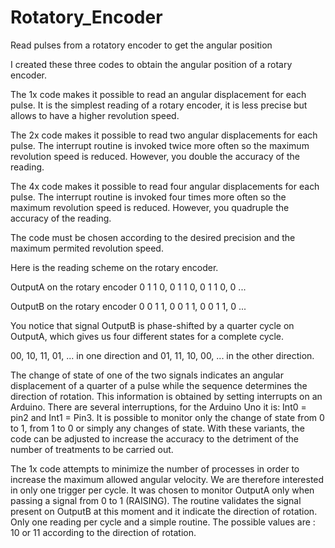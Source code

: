 # Rotatory_Encoder
Read pulses from a rotatory encoder to get the angular position

I created these three codes to obtain the angular position of a rotary encoder.

The 1x code makes it possible to read an angular displacement for each pulse. It is the simplest reading of a rotary encoder, it is less precise but allows to have a higher revolution speed.

The 2x code makes it possible to read two angular displacements for each pulse. The interrupt routine is invoked twice more often so the maximum revolution speed is reduced. However, you double the accuracy of the reading.

The 4x code makes it possible to read four angular displacements for each pulse. The interrupt routine is invoked four times more often so the maximum revolution speed is reduced. However, you quadruple the accuracy of the reading.

The code must be chosen according to the desired precision and the maximum permited revolution speed.

Here is the reading scheme on the rotary encoder.

OutputA on the rotary encoder 0 1 1 0, 0 1 1 0, 0 1 1 0, 0 ...

OutputB on the rotary encoder 0 0 1 1, 0 0 1 1, 0 0 1 1, 0 ...

You notice that signal OutputB is phase-shifted by a quarter cycle on OutputA, which gives us four different states for a complete cycle.

00, 10, 11, 01, ... in one direction and 01, 11, 10, 00, ... in the other direction.

The change of state of one of the two signals indicates an angular displacement of a quarter of a pulse while the sequence determines the direction of rotation. This information is obtained by setting interrupts on an Arduino. There are several interruptions, for the Arduino Uno it is: Int0 = pin2 and Int1 = Pin3. It is possible to monitor only the change of state from 0 to 1, from 1 to 0 or simply any changes of state. With these variants, the code can be adjusted to increase the accuracy to the detriment of the number of treatments to be carried out.

The 1x code attempts to minimize the number of processes in order to increase the maximum allowed angular velocity. We are therefore interested in only one trigger per cycle. It was chosen to monitor OutputA only when passing a signal from 0 to 1 (RAISING). The routine validates the signal present on OutputB at this moment and it indicate the direction of rotation. Only one reading per cycle and a simple routine. The possible values are : 10 or 11 according to the direction of rotation.
